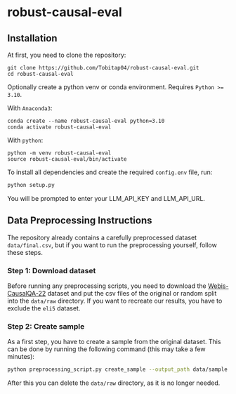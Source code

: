 # robust-causal-eval
## Installation


At first, you need to clone the repository:
```
git clone https://github.com/Tobitap04/robust-causal-eval.git
cd robust-causal-eval
```
Optionally create a python venv or conda environment. Requires `Python >= 3.10`.

With `Anaconda3`:
```
conda create --name robust-causal-eval python=3.10
conda activate robust-causal-eval
```

With `python`:
```
python -m venv robust-causal-eval
source robust-causal-eval/bin/activate
```
To install all dependencies and create the required `config.env` file, run:
```bash
python setup.py
```
You will be prompted to enter your LLM_API_KEY and LLM_API_URL.

## Data Preprocessing Instructions
The repository already contains a carefully preprocessed dataset `data/final.csv`, but if you want to run the preprocessing yourself, follow these steps. 

### Step 1: Download dataset
Before running any preprocessing scripts, you need to download the [Webis-CausalQA-22](https://webis.de/data/webis-causalqa-22.html) dataset and put the csv files of the original or random split into the `data/raw` directory. If you want to recreate our results, you have to exclude the `eli5` dataset.

### Step 2: Create sample
As a first step, you have to create a sample from the original dataset. This can be done by running the following command (this may take a few minutes):
```bash
python preprocessing_script.py create_sample --output_path data/sample.csv --target_size 10000
```
After this you can delete the `data/raw` directory, as it is no longer needed.